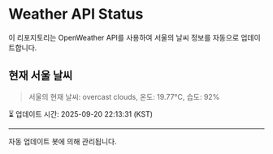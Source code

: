 
# Weather API Status

이 리포지토리는 OpenWeather API를 사용하여 서울의 날씨 정보를 자동으로 업데이트합니다.

## 현재 서울 날씨
> 서울의 현재 날씨: overcast clouds, 온도: 19.77°C, 습도: 92%

⏳ 업데이트 시간: 2025-09-20 22:13:31 (KST)

---
자동 업데이트 봇에 의해 관리됩니다.
